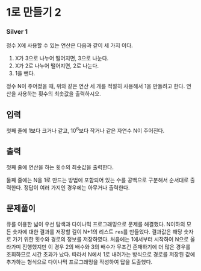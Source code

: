 # 1로 만들기 2

### Silver 1

정수 X에 사용할 수 있는 연산은 다음과 같이 세 가지 이다.

1. X가 3으로 나누어 떨어지면, 3으로 나눈다.
1. X가 2로 나누어 떨어지면, 2로 나눈다.
1. 1을 뺀다.

정수 N이 주어졌을 때, 위와 같은 연산 세 개를 적절히 사용해서 1을 만들려고 한다. 연산을 사용하는 횟수의 최솟값을 출력하시오.

## 입력
첫째 줄에 1보다 크거나 같고, 10<sup>6</sup>보다 작거나 같은 자연수 N이 주어진다.

## 출력
첫째 줄에 연산을 하는 횟수의 최솟값을 출력한다.

둘째 줄에는 N을 1로 만드는 방법에 포함되어 있는 수를 공백으로 구분해서 순서대로 출력한다. 정답이 여러 가지인 경우에는 아무거나 출력한다.

## 문제풀이
큐를 이용한 넓이 우선 탐색과 다이나믹 프로그래밍으로 문제를 해결했다. N이하의 모든 숫자에 대한 결과를 저장할 길이 N+1의 리스트 `res`를 만들었다. 결과값은 해당 숫자로 가기 위한 횟수와 경로의 정보를 저장하였다. 처음에는 1에서부터 시작하여 N으로 올라가며 진행했지만 이 경우 2의 배수와 3의 배수가 무조건 존재하기에 더 많은 경우를 조회하므로 시간 초과가 났다. 따라서 N에서 1로 내려가는 방식으로 경로를 저장된 값에 추가하는 형식으로 다이나믹 프로그래밍을 작성하여 답을 도출했다.